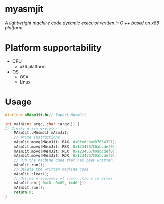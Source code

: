 # myasmjit
_A lightweight machine code dynamic executor written in C ++ based on x86 platform_

# Platform supportability
- CPU
    + x86 platform
- OS
    + OSX
    + Linux

# Usage
```cpp
#include <MAsmJit.h>// Import MAsmJit

int main(int argc, char *argv[]) {
// Create a asm executor
    MAsmJit::MAsmJit mAsmJit;
    // Write instructions
    mAsmJit.movq(MAsmJit::RAX, 0x0fedcba987654321);
    mAsmJit.movq(MAsmJit::RBX, 0x123456780abcdef0);
    mAsmJit.movq(MAsmJit::RCX, 0x123456780abcdef0);
    mAsmJit.movq(MAsmJit::RDX, 0x123456780abcdef0);
    // Run the machine code that has been written
    mAsmJit.run();
    // Delete the written machine code
    mAsmJit.clear();
    // Define a sequence of instructions in bytes
    mAsmJit.db({ 0x48, 0x89, 0xd8 });
    mAsmJit.run();
    return 0;
}
```